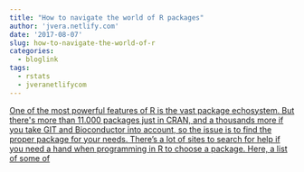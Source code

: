```yaml
---
title: "How to navigate the world of R packages"
author: 'jvera.netlify.com'
date: '2017-08-07'
slug: how-to-navigate-the-world-of-r
categories:
  - bloglink
tags:
  - rstats
  - jveranetlifycom
---
```


[One of the most powerful features of R is the vast package echosystem. But there's more than 11.000 packages just in CRAN, and a thousands more if you take GIT and Bioconductor into account, so the issue is to find the proper package for your needs. There’s a lot of sites to search for help if you need a hand when programming in R to choose a package. Here, a list of some of<i class="fas fa-external-link-alt"></i>](http://jvera.netlify.com/post/2017/08/07/how-to-navigate-the-more-than-11k-r-packages/)

